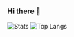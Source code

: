 ### Hi there 👋

![Stats](https://github-readme-stats.vercel.app/api?username=lockejan&show_icons=true&hide_border=true&count_private=true&include_all_commits=true)
![Top Langs](https://github-readme-stats.vercel.app/api/top-langs/?username=lockejan&langs_count=6&layout=compact&hide=shell)
